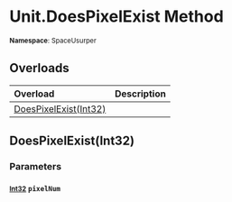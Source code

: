 # Unit.DoesPixelExist Method

<small>**Namespace**: SpaceUsurper</small>

## Overloads

<div markdown="1" class="member-table">

| Overload | Description |
| :------- | ----------- |
| [DoesPixelExist(Int32)](#Int32_) |  | 

</div>

## DoesPixelExist(Int32)
### Parameters
#### <small>[Int32](https://docs.microsoft.com/en-us/dotnet/api/system.int32?view=netframework-4.5)</small> `pixelNum`

